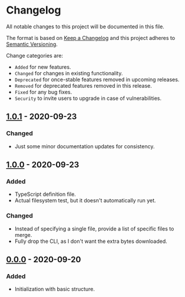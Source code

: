 # Changelog

All notable changes to this project will be documented in this file.

The format is based on [Keep a Changelog](http://keepachangelog.com/en/1.0.0/)
and this project adheres to [Semantic Versioning](http://semver.org/spec/v2.0.0.html).

Change categories are:

* `Added` for new features.
* `Changed` for changes in existing functionality.
* `Deprecated` for once-stable features removed in upcoming releases.
* `Removed` for deprecated features removed in this release.
* `Fixed` for any bug fixes.
* `Security` to invite users to upgrade in case of vulnerabilities.

## [1.0.1] - 2020-09-23

### Changed
- Just some minor documentation updates for consistency.

## [1.0.0] - 2020-09-23

### Added
- TypeScript definition file.
- Actual filesystem test, but it doesn't automatically run yet.

### Changed
- Instead of specifying a single file, provide a list of specific
  files to merge.
- Fully drop the CLI, as I don't want the extra bytes downloaded.

## [0.0.0] - 2020-09-20
### Added
- Initialization with basic structure.

[Unreleased]: https://github.com/saibotsivad/mergefs/compare/v1.0.1...HEAD
[1.0.1]: https://github.com/saibotsivad/mergefs/compare/v1.0.0...v1.0.1
[1.0.0]: https://github.com/saibotsivad/mergefs/compare/v0.0.0...v1.0.0
[0.0.0]: https://github.com/saibotsivad/mergefs/tree/v0.0.0
